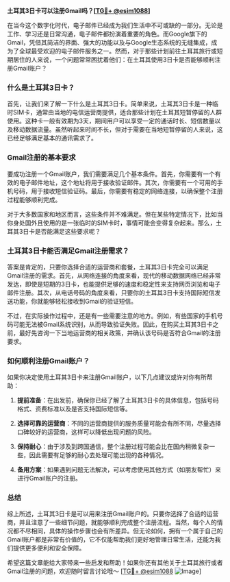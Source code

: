 **土耳其3日卡可以注册Gmail吗？[[TG💪+ @esim1088](https://t.me/s/esim1088)]**

在当今这个数字化时代，电子邮件已经成为我们生活中不可或缺的一部分。无论是工作、学习还是日常沟通，电子邮件都扮演着重要的角色。而Google旗下的Gmail，凭借其简洁的界面、强大的功能以及与Google生态系统的无缝集成，成为了全球最受欢迎的电子邮件服务之一。然而，对于那些计划前往土耳其旅行或短期居住的人来说，一个问题常常困扰着他们：在土耳其使用3日卡是否能够顺利注册Gmail账户？

### 什么是土耳其3日卡？

首先，让我们来了解一下什么是土耳其3日卡。简单来说，土耳其3日卡是一种临时SIM卡，通常由当地的电信运营商提供，适合那些计划在土耳其短暂停留的人群使用。这种卡一般有效期为3天，期间用户可以享受一定的通话时长、短信数量以及移动数据流量。虽然听起来时间不长，但对于需要在当地短暂停留的人来说，这已经足够满足基本的通讯需求了。

### Gmail注册的基本要求

要成功注册一个Gmail账户，我们需要满足几个基本条件。首先，你需要有一个有效的电子邮件地址，这个地址将用于接收验证邮件。其次，你需要有一个可用的手机号码，用于接收短信验证码。最后，你需要有稳定的网络连接，以确保整个注册过程能够顺利完成。

对于大多数国家和地区而言，这些条件并不难满足。但在某些特定情况下，比如当你身处国外且使用的是一张临时的SIM卡时，事情可能会变得复杂起来。那么，土耳其3日卡是否能满足这些要求呢？

### 土耳其3日卡能否满足Gmail注册需求？

答案是肯定的，只要你选择合适的运营商和套餐，土耳其3日卡完全可以满足Gmail注册的需求。首先，从网络连接的角度来看，现代的移动数据网络已经非常发达，即使是短期的3日卡，也能提供足够的速度和稳定性来支持网页浏览和电子邮件注册。其次，从电话号码的角度来看，只要你的土耳其3日卡支持国际短信发送功能，你就能够轻松接收到Gmail的验证短信。

不过，在实际操作过程中，还是有一些需要注意的地方。例如，有些国家的手机号码可能无法被Gmail系统识别，从而导致验证失败。因此，在购买土耳其3日卡之前，最好先咨询一下当地运营商的相关政策，并确认该号码是否符合Gmail的注册要求。

### 如何顺利注册Gmail账户？

如果你决定使用土耳其3日卡来注册Gmail账户，以下几点建议或许对你有所帮助：

1. **提前准备**：在出发前，确保你已经了解了土耳其3日卡的具体信息，包括号码格式、资费标准以及是否支持国际短信等。
   
2. **选择可靠的运营商**：不同的运营商提供的服务质量可能会有所不同，尽量选择口碑较好的运营商，这样可以降低出现问题的风险。

3. **保持耐心**：由于涉及到跨国通信，整个注册过程可能会比在国内稍微复杂一些，因此需要有足够的耐心去处理可能出现的各种情况。

4. **备用方案**：如果遇到问题无法解决，可以考虑使用其他方式（如朋友帮忙）来进行Gmail账户的注册。

### 总结

综上所述，土耳其3日卡是可以用来注册Gmail账户的。只要你选择了合适的运营商，并且注意了一些细节问题，就能够顺利完成整个注册流程。当然，每个人的情况都不尽相同，具体的操作步骤也会有所差异。但无论如何，拥有一个属于自己的Gmail账户都是非常有价值的，它不仅能帮助我们更好地管理日常生活，还能为我们提供更多便利和安全保障。

希望这篇文章能给大家带来一些启发和帮助！如果你还有其他关于土耳其旅行或者Gmail注册的问题，欢迎随时留言讨论哦～ [[TG💪+ @esim1088](https://t.me/s/esim1088) ![Image](https://i.postimg.cc/4NQfJmqS/Snipaste-2025-05-13-00-14-12.png)]